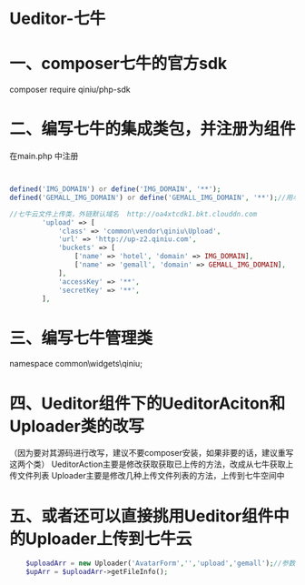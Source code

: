 # Ueditor-七牛
# 一、composer七牛的官方sdk
composer require qiniu/php-sdk
# 二、编写七牛的集成类包，并注册为组件
在main.php 中注册
```php


defined('IMG_DOMAIN') or define('IMG_DOMAIN', '**');
defined('GEMALL_IMG_DOMAIN') or define('GEMALL_IMG_DOMAIN', '**');//用与其他平台的共享图片

//七牛云文件上传类，外链默认域名  http://oa4xtcdk1.bkt.clouddn.com
        'upload' => [
            'class' => 'common\vendor\qiniu\Upload',
            'url' => 'http://up-z2.qiniu.com',
            'buckets' => [
                ['name' => 'hotel', 'domain' => IMG_DOMAIN],
                ['name' => 'gemall', 'domain' => GEMALL_IMG_DOMAIN],
            ],
            'accessKey' => '**',
            'secretKey' => '**',
        ],
```
# 三、编写七牛管理类
namespace common\widgets\qiniu;

# 四、Ueditor组件下的UeditorAciton和Uploader类的改写
（因为要对其源码进行改写，建议不要composer安装，如果非要的话，建议重写这两个类）
UeditorAction主要是修改获取获取已上传的方法，改成从七牛获取上传文件列表
Uploader主要是修改几种上传文件列表的方法，上传到七牛空间中

# 五、或者还可以直接挑用Ueditor组件中的Uploader上传到七牛云
```php 
    $uploadArr = new Uploader('AvatarForm','','upload','gemall');//参数可参考构造方法
    $upArr = $uploadArr->getFileInfo();
```
